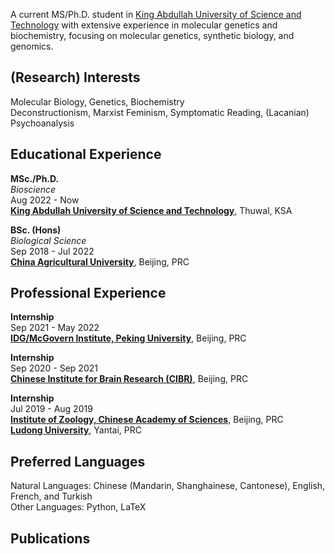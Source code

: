 A current MS/Ph.D. student in [King Abdullah University of Science and Technology](https://www.kaust.edu.sa/) with extensive experience in molecular genetics and biochemistry, focusing on molecular genetics, synthetic biology, and genomics.

## (Research) Interests
Molecular Biology, Genetics, Biochemistry\
Deconstructionism, Marxist Feminism, Symptomatic Reading, (Lacanian) Psychoanalysis

## Educational Experience
**MSc./Ph.D.**\
_Bioscience_\
Aug 2022 - Now\
**[King Abdullah University of Science and Technology](https://www.kaust.edu.sa/en/study/faculty/christian-jensen)**, Thuwal, KSA

**BSc. (Hons)**\
_Biological Science_\
Sep 2018 - Jul 2022\
**[China Agricultural University](https://cbs.cau.edu.cn/art/2018/9/18/art_31836_586435.html)**, Beijing, PRC

## Professional Experience
**Internship**\
Sep 2021 - May 2022\
**[IDG/McGovern Institute, Peking University](https://mgv.pku.edu.cn/english/people/lbd/PrincipalInvestigator1/360555.htm)**, Beijing, PRC

**Internship**\
Sep 2020 - Sep 2021\
**[Chinese Institute for Brain Research (CIBR)](https://www.cibr.ac.cn/science/team/detail/401?language=en)**, Beijing, PRC

**Internship**\
Jul 2019 - Aug 2019\
**[Institute of Zoology, Chinese Academy of Sciences](http://english.ioz.cas.cn/)**, Beijing, PRC\
**[Ludong University](https://www.ldu.edu.cn/)**, Yantai, PRC

## Preferred Languages
Natural Languages: Chinese (Mandarin, Shanghainese, Cantonese), English, French, and Turkish\
Other Languages: Python, LaTeX

## Publications
